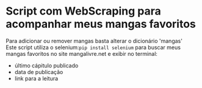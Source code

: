 # Script com WebScraping para acompanhar meus mangas favoritos
Para adicionar ou remover mangas basta alterar o dicionário 'mangas' <br/>
Este script utiliza o selenium:`pip install selenium` para buscar meus mangas favoritos no site mangalivre.net e exibir no terminal:
- último cápitulo publicado
- data de publicação
- link para a leitura
